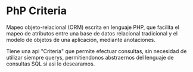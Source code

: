 # PhP Criteria

Mapeo objeto-relacional (ORM) escrita en lenguaje PHP, que facilita el mapeo de atributos entre una base de datos relacional tradicional y el modelo de objetos de una aplicación, mediante anotaciones.

Tiene una api "Criteria" que permite efectuar consultas, sin necesidad de utilizar siempre querys, permitiendonos abstraernos del lenguaje de consultas SQL si asi lo desearamos.
